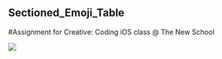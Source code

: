 ## Sectioned_Emoji_Table

#Assignment for Creative: Coding iOS class @ The New School

![](/images)

